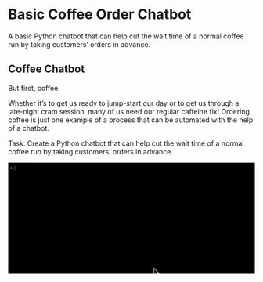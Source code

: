 # Basic Coffee Order Chatbot
A basic Python chatbot that can help cut the wait time of a normal coffee run by taking customers’ orders in advance. 

## Coffee Chatbot
But first, coffee.

Whether it’s to get us ready to jump-start our day or to get us through a late-night cram session, many of us need our regular caffeine fix! Ordering coffee is just one example of a process that can be automated with the help of a chatbot.

Task: Create a Python chatbot that can help cut the wait time of a normal coffee run by taking customers’ orders in advance. 

![](cafe_chatbot.gif)
